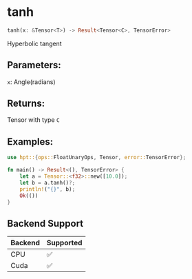 # tanh
```rust
tanh(x: &Tensor<T>) -> Result<Tensor<C>, TensorError>
```
Hyperbolic tangent
## Parameters:
`x`: Angle(radians)
## Returns:
Tensor with type `C`
## Examples:
```rust
use hpt::{ops::FloatUnaryOps, Tensor, error::TensorError};

fn main() -> Result<(), TensorError> {
    let a = Tensor::<f32>::new([10.0]);
    let b = a.tanh()?;
    println!("{}", b);
    Ok(())
}
```
## Backend Support
| Backend | Supported |
|---------|-----------|
| CPU     | ✅         |
| Cuda    | ✅        |